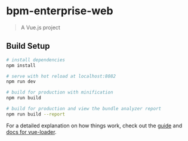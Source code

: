 # bpm-enterprise-web

> A Vue.js project

## Build Setup

``` bash
# install dependencies
npm install

# serve with hot reload at localhost:8082
npm run dev

# build for production with minification
npm run build

# build for production and view the bundle analyzer report
npm run build --report
```

For a detailed explanation on how things work, check out the [guide](http://vuejs-templates.github.io/webpack/) and [docs for vue-loader](http://vuejs.github.io/vue-loader).

